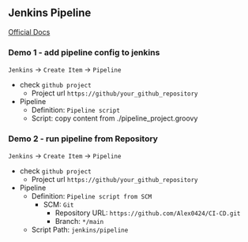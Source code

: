 ## Jenkins Pipeline

[Official Docs](https://www.jenkins.io/doc/book/pipeline/)

### Demo 1 - add pipeline config to jenkins

`Jenkins` -> `Create Item` -> `Pipeline`
- check `github project`
  - Project url `https://github/your_github_repository`
- Pipeline
  - Definition: `Pipeline script`
  - Script: copy content from ./pipeline_project.groovy

### Demo 2 - run pipeline from Repository

`Jenkins` -> `Create Item` -> `Pipeline`
- check `github project`
  - Project url `https://github/your_github_repository`
- Pipeline
  - Definition: `Pipeline script from SCM`
    - SCM: `Git`
      - Repository URL: `https://github.com/Alex0424/CI-CD.git`
      - Branch: `*/main`
  - Script Path: `jenkins/pipeline`
